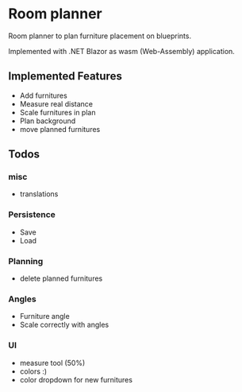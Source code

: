 # Room planner

Room planner to plan furniture placement on blueprints.

Implemented with .NET Blazor as wasm (Web-Assembly) application.

## Implemented Features
 - Add furnitures
 - Measure real distance
 - Scale furnitures in plan
 - Plan background
- move planned furnitures

## Todos

### misc
- translations

### Persistence
- Save
- Load

### Planning
- delete planned furnitures

### Angles
- Furniture angle
- Scale correctly with angles

### UI
- measure tool (50%)
- colors :)
- color dropdown for new furnitures